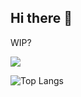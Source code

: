 ## Hi there 👋
WIP?

![](https://komarev.com/ghpvc/?username=zippy0626)

![Top Langs](https://github-readme-stats.vercel.app/api/top-langs/?username=zippy0626)
